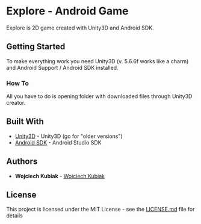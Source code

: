 # Explore - Android Game

Explore is 2D game created with Unity3D and Android SDK.

## Getting Started

To make everything work you need Unity3D (v. 5.6.6f works like a charm) and Android Support / Android SDK installed.

### How To

All you have to do is opening folder with downloaded files through Unity3D creator.

## Built With

* [Unity3D](https://unity3d.com/) - Unity3D (go for "older versions")
* [Android SDK](https://developer.android.com/studio/) - Android Studio SDK

## Authors

* **Wojciech Kubiak** - [Wojciech Kubiak](https://github.com/Wokub)


## License

This project is licensed under the MIT License - see the [LICENSE.md](LICENSE.md) file for details



